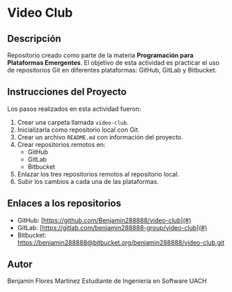 # Video Club

## Descripción
Repositorio creado como parte de la materia **Programación para Plataformas Emergentes**. El objetivo de esta actividad es practicar el uso de repositorios Git en diferentes plataformas: GitHub, GitLab y Bitbucket.

## Instrucciones del Proyecto

Los pasos realizados en esta actividad fueron:

1. Crear una carpeta llamada `video-club`.
2. Inicializarla como repositorio local con Git.
3. Crear un archivo `README.md` con información del proyecto.
4. Crear repositorios remotos en:
   - GitHub
   - GitLab
   - Bitbucket
5. Enlazar los tres repositorios remotos al repositorio local.
6. Subir los cambios a cada una de las plataformas.

## Enlaces a los repositorios

- GitHub: [https://github.com/Benjamin288888/video-club](#)
- GitLab: [https://gitlab.com/benjamin288888-group/video-club](#)
- Bitbucket: [https://benjamin288888@bitbucket.org/benjamin288888/video-club.git](#)

## Autor

Benjamin Flores Martínez 
Estudiante de Ingeniería en Software UACH

